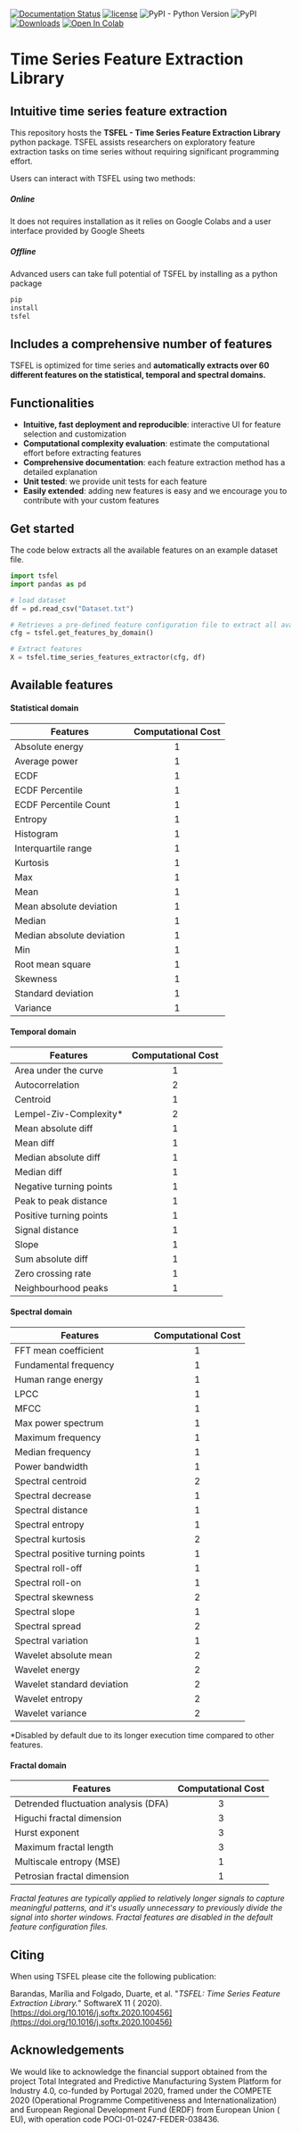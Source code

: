 [![Documentation Status](https://readthedocs.org/projects/tsfel/badge/?version=dev)](https://tsfel.readthedocs.io/en/dev/?badge=dev)
[![license](https://img.shields.io/badge/License-BSD%203-brightgreen)](https://github.com/fraunhoferportugal/tsfel/blob/master/LICENSE.txt)
![PyPI - Python Version](https://img.shields.io/pypi/pyversions/tsfel)
![PyPI](https://img.shields.io/pypi/v/tsfel)
[![Downloads](https://pepy.tech/badge/tsfel)](https://pepy.tech/project/tsfel)
[![Open In Colab](https://colab.research.google.com/assets/colab-badge.svg)](https://colab.research.google.com/github/fraunhoferportugal/tsfel/blob/dev/notebooks/TSFEL_HAR_Example.ipynb)

# Time Series Feature Extraction Library

## Intuitive time series feature extraction

This repository hosts the **TSFEL - Time Series Feature Extraction Library** python package. TSFEL assists researchers
on exploratory feature extraction tasks on time series without requiring significant programming effort.

Users can interact with TSFEL using two methods:

##### Online

It does not requires installation as it relies on Google Colabs and a user interface provided by Google Sheets

##### Offline

Advanced users can take full potential of TSFEL by installing as a python package

```python
pip
install
tsfel
```

## Includes a comprehensive number of features

TSFEL is optimized for time series and **automatically extracts over 60 different features on the statistical, temporal
and spectral domains.**

## Functionalities

- **Intuitive, fast deployment and reproducible**: interactive UI for feature selection and customization
- **Computational complexity evaluation**: estimate the computational effort before extracting features
- **Comprehensive documentation**: each feature extraction method has a detailed explanation
- **Unit tested**: we provide unit tests for each feature
- **Easily extended**: adding new features is easy and we encourage you to contribute with your custom features

## Get started

The code below extracts all the available features on an example dataset file.

```python
import tsfel
import pandas as pd

# load dataset
df = pd.read_csv("Dataset.txt")

# Retrieves a pre-defined feature configuration file to extract all available features
cfg = tsfel.get_features_by_domain()

# Extract features
X = tsfel.time_series_features_extractor(cfg, df)
```

## Available features

#### Statistical domain

| Features                  | Computational Cost |
|---------------------------|:------------------:|
| Absolute energy           |         1          |
| Average power             |         1          |
| ECDF                      |         1          |
| ECDF Percentile           |         1          |
| ECDF Percentile Count     |         1          |
| Entropy                   |         1          |
| Histogram                 |         1          |
| Interquartile range       |         1          |
| Kurtosis                  |         1          |
| Max                       |         1          |
| Mean                      |         1          |
| Mean absolute deviation   |         1          |
| Median                    |         1          |
| Median absolute deviation |         1          |
| Min                       |         1          |
| Root mean square          |         1          |
| Skewness                  |         1          |
| Standard deviation        |         1          |
| Variance                  |         1          |

#### Temporal domain

| Features                | Computational Cost |
|-------------------------|:------------------:|
| Area under the curve    |         1          |
| Autocorrelation         |         2          |
| Centroid                |         1          |
| Lempel-Ziv-Complexity\*  |         2          |
| Mean absolute diff      |         1          |
| Mean diff               |         1          |
| Median absolute diff    |         1          |
| Median diff             |         1          |
| Negative turning points |         1          |
| Peak to peak distance   |         1          |
| Positive turning points |         1          |
| Signal distance         |         1          |
| Slope                   |         1          |
| Sum absolute diff       |         1          |
| Zero crossing rate      |         1          |
| Neighbourhood peaks     |         1          |

#### Spectral domain

| Features                         | Computational Cost |
|----------------------------------|:------------------:|
| FFT mean coefficient             |         1          |
| Fundamental frequency            |         1          |
| Human range energy               |         1          |
| LPCC                             |         1          |
| MFCC                             |         1          |
| Max power spectrum               |         1          |
| Maximum frequency                |         1          |
| Median frequency                 |         1          |
| Power bandwidth                  |         1          |
| Spectral centroid                |         2          |
| Spectral decrease                |         1          |
| Spectral distance                |         1          |
| Spectral entropy                 |         1          |
| Spectral kurtosis                |         2          |
| Spectral positive turning points |         1          |
| Spectral roll-off                |         1          |
| Spectral roll-on                 |         1          |
| Spectral skewness                |         2          |
| Spectral slope                   |         1          |
| Spectral spread                  |         2          |
| Spectral variation               |         1          |
| Wavelet absolute mean            |         2          |
| Wavelet energy                   |         2          |
| Wavelet standard deviation       |         2          |
| Wavelet entropy                  |         2          |
| Wavelet variance                 |         2          |

\*Disabled by default due to its longer execution time compared to other features.

#### Fractal domain

| Features                             | Computational Cost |
|--------------------------------------|:------------------:|
| Detrended fluctuation analysis (DFA) |         3          |
| Higuchi fractal dimension            |         3          |
| Hurst exponent                       |         3          |
| Maximum fractal length               |         3          |
| Multiscale entropy (MSE)             |         1          |
| Petrosian fractal dimension          |         1          |

_Fractal features are typically applied to relatively longer signals to capture meaningful patterns, and it's usually
unnecessary to previously divide the signal into shorter windows. Fractal features are disabled in the default feature
configuration files._

## Citing

When using TSFEL please cite the following publication:

Barandas, Marília and Folgado, Duarte, et al. "*TSFEL: Time Series Feature Extraction Library.*" SoftwareX 11 (
2020). [https://doi.org/10.1016/j.softx.2020.100456](https://doi.org/10.1016/j.softx.2020.100456)

## Acknowledgements

We would like to acknowledge the financial support obtained from the project Total Integrated and Predictive
Manufacturing System Platform for Industry 4.0, co-funded by Portugal 2020, framed under the COMPETE 2020 (Operational
Programme Competitiveness and Internationalization) and European Regional Development Fund (ERDF) from European Union (
EU), with operation code POCI-01-0247-FEDER-038436.

